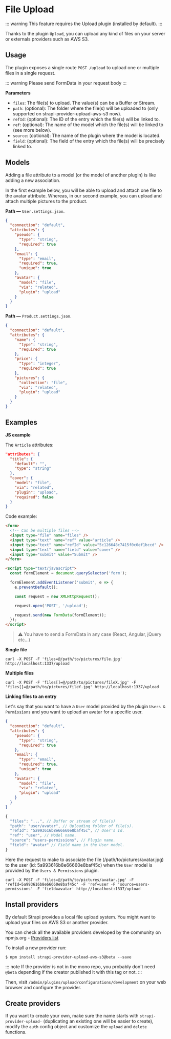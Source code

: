 # File Upload

::: warning
This feature requires the Upload plugin (installed by default).
:::

Thanks to the plugin `Upload`, you can upload any kind of files on your server or externals providers such as AWS S3.

## Usage

The plugin exposes a single route `POST /upload` to upload one or multiple files in a single request.

::: warning
Please send FormData in your request body
:::

**Parameters**

- `files`: The file(s) to upload. The value(s) can be a Buffer or Stream.
- `path`: (optional): The folder where the file(s) will be uploaded to (only supported on strapi-provider-upload-aws-s3 now).
- `refId`: (optional): The ID of the entry which the file(s) will be linked to.
- `ref`: (optional): The name of the model which the file(s) will be linked to (see more below).
- `source`: (optional): The name of the plugin where the model is located.
- `field`: (optional): The field of the entry which the file(s) will be precisely linked to.

## Models

Adding a file attribute to a model (or the model of another plugin) is like adding a new association.

In the first example below, you will be able to upload and attach one file to the avatar attribute. Whereas, in our second example, you can upload and attach multiple pictures to the product.

**Path —** `User.settings.json`.

```json
{
  "connection": "default",
  "attributes": {
    "pseudo": {
      "type": "string",
      "required": true
    },
    "email": {
      "type": "email",
      "required": true,
      "unique": true
    },
    "avatar": {
      "model": "file",
      "via": "related",
      "plugin": "upload"
    }
  }
}
```

**Path —** `Product.settings.json`.

```json
{
  "connection": "default",
  "attributes": {
    "name": {
      "type": "string",
      "required": true
    },
    "price": {
      "type": "integer",
      "required": true
    },
    "pictures": {
      "collection": "file",
      "via": "related",
      "plugin": "upload"
    }
  }
}
```

## Examples

**JS example**

The `Article` attributes:

```json
"attributes": {
  "title": {
    "default": "",
    "type": "string"
  },
  "cover": {
    "model": "file",
    "via": "related",
    "plugin": "upload",
    "required": false
  }
}
```

Code example:

```html
<form>
  <!-- Can be multiple files -->
  <input type="file" name="files" />
  <input type="text" name="ref" value="article" />
  <input type="text" name="refId" value="5c126648c7415f0c0ef1bccd" />
  <input type="text" name="field" value="cover" />
  <input type="submit" value="Submit" />
</form>

<script type="text/javascript">
  const formElement = document.querySelector('form');

  formElement.addEventListener('submit', e => {
    e.preventDefault();

    const request = new XMLHttpRequest();

    request.open('POST', '/upload');

    request.send(new FormData(formElement));
  });
</script>
```

> ⚠️ You have to send a FormData in any case (React, Angular, jQuery etc...)

**Single file**

```
curl -X POST -F 'files=@/path/to/pictures/file.jpg' http://localhost:1337/upload
```

**Multiple files**

```
curl -X POST -F 'files[]=@/path/to/pictures/fileX.jpg' -F 'files[]=@/path/to/pictures/fileY.jpg' http://localhost:1337/upload
```

**Linking files to an entry**

Let's say that you want to have a `User` model provided by the plugin `Users & Permissions` and you want to upload an avatar for a specific user.

```json
{
  "connection": "default",
  "attributes": {
    "pseudo": {
      "type": "string",
      "required": true
    },
    "email": {
      "type": "email",
      "required": true,
      "unique": true
    },
    "avatar": {
      "model": "file",
      "via": "related",
      "plugin": "upload"
    }
  }
}
```

```js
{
  "files": "...", // Buffer or stream of file(s)
  "path": "user/avatar", // Uploading folder of file(s).
  "refId": "5a993616b8e66660e8baf45c", // User's Id.
  "ref": "user", // Model name.
  "source": "users-permissions", // Plugin name.
  "field": "avatar" // Field name in the User model.
}
```

Here the request to make to associate the file (/path/to/pictures/avatar.jpg) to the user (id: 5a993616b8e66660e8baf45c) when the `User` model is provided by the `Users & Permissions` plugin.

```
curl -X POST -F 'files=@/path/to/pictures/avatar.jpg' -F 'refId=5a993616b8e66660e8baf45c' -F 'ref=user -F 'source=users-permissions' -F 'field=avatar' http://localhost:1337/upload
```

## Install providers

By default Strapi provides a local file upload system. You might want to upload your files on AWS S3 or another provider.

You can check all the available providers developed by the community on npmjs.org - [Providers list](https://www.npmjs.com/search?q=strapi-provider-upload-)

To install a new provider run:

```
$ npm install strapi-provider-upload-aws-s3@beta --save
```

::: note
If the provider is not in the mono repo, you probably don't need `@beta` depending if the creator published it with this tag or not.
:::

Then, visit `/admin/plugins/upload/configurations/development` on your web browser and configure the provider.

## Create providers

If you want to create your own, make sure the name starts with `strapi-provider-upload-` (duplicating an existing one will be easier to create), modify the `auth` config object and customize the `upload` and `delete` functions.
